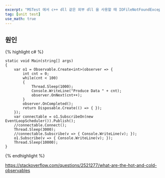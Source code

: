 ```yaml
---
excerpt: "MSTest 에서 c++ dll 같은 외부 dll 을 사용할 때 IOFileNotFoundException 이 뜨는 경우 해결"
tag: [unit test]
use_math: true
---
```


## 원인

{% highlight c# %}

    static void Main(string[] args)
    {
        var o1 = Observable.Create<int>(observer => {
            int cnt = 0;
            while(cnt < 100)
            {
                Thread.Sleep(1000);
                Console.WriteLine("Produce Data " + cnt);
                observer.OnNext(cnt++);
            }
            observer.OnCompleted();
            return Disposable.Create(() => { });
        });
        var connectable = o1.SubscribeOn(new EventLoopScheduler()).Publish();
        //connectable.Connect();        
        Thread.Sleep(3000);
        //connectable.Subscribe(v => { Console.WriteLine(v); });
        o1.Subscribe(v => { Console.WriteLine(v); });
        Thread.Sleep(10000);
    }

{% endhighlight %}

https://stackoverflow.com/questions/2521277/what-are-the-hot-and-cold-observables